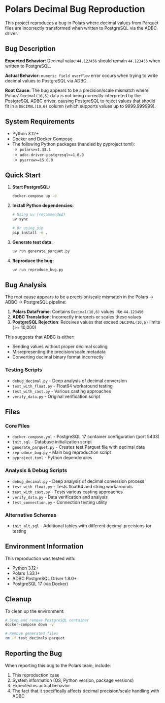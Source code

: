 # Polars Decimal Bug Reproduction

This project reproduces a bug in Polars where decimal values from Parquet files are incorrectly transformed when written to PostgreSQL via the ADBC driver.

## Bug Description

**Expected Behavior:** Decimal value `44.123456` should remain `44.123456` when written to PostgreSQL.

**Actual Behavior:** `numeric field overflow` error occurs when trying to write decimal values to PostgreSQL via ADBC.

**Root Cause:** The bug appears to be a precision/scale mismatch where Polars' `Decimal(10,6)` data is not being correctly interpreted by the PostgreSQL ADBC driver, causing PostgreSQL to reject values that should fit in a `DECIMAL(10,6)` column (which supports values up to 9999.999999).

## System Requirements

- Python 3.12+
- Docker and Docker Compose
- The following Python packages (handled by pyproject.toml):
  - `polars>=1.33.1`
  - `adbc-driver-postgresql>=1.8.0`
  - `pyarrow>=15.0.0`

## Quick Start

1. **Start PostgreSQL:**
   ```bash
   docker-compose up -d
   ```

2. **Install Python dependencies:**
   ```bash
   # Using uv (recommended)
   uv sync

   # Or using pip
   pip install -e .
   ```

3. **Generate test data:**
   ```bash
   uv run generate_parquet.py
   ```

4. **Reproduce the bug:**
   ```bash
   uv run reproduce_bug.py
   ```

## Bug Analysis

The root cause appears to be a precision/scale mismatch in the Polars → ADBC → PostgreSQL pipeline:

1. **Polars DataFrame**: Contains `Decimal(10,6)` values like `44.123456`
2. **ADBC Translation**: Incorrectly interprets or scales these values
3. **PostgreSQL Rejection**: Receives values that exceed `DECIMAL(10,6)` limits (>= 10,000)

This suggests that ADBC is either:
- Sending values without proper decimal scaling
- Misrepresenting the precision/scale metadata
- Converting decimal binary format incorrectly

### Testing Scripts

- `debug_decimal.py` - Deep analysis of decimal conversion
- `test_with_float.py` - Float64 workaround testing
- `test_with_cast.py` - Various casting approaches
- `verify_data.py` - Original verification script

## Files

### Core Files
- `docker-compose.yml` - PostgreSQL 17 container configuration (port 5433)
- `init.sql` - Database initialization script
- `generate_parquet.py` - Creates test Parquet file with decimal data
- `reproduce_bug.py` - Main bug reproduction script
- `pyproject.toml` - Python dependencies

### Analysis & Debug Scripts
- `debug_decimal.py` - Deep analysis of decimal conversion process
- `test_with_float.py` - Tests float64 and string workarounds
- `test_with_cast.py` - Tests various casting approaches
- `verify_data.py` - Data verification and analysis
- `test_connection.py` - Connection testing utility

### Alternative Schemas
- `init_alt.sql` - Additional tables with different decimal precisions for testing

## Environment Information

This reproduction was tested with:
- Python 3.12+
- Polars 1.33.1+
- ADBC PostgreSQL Driver 1.8.0+
- PostgreSQL 17 (via Docker)

## Cleanup

To clean up the environment:

```bash
# Stop and remove PostgreSQL container
docker-compose down -v

# Remove generated files
rm -f test_decimals.parquet
```

## Reporting the Bug

When reporting this bug to the Polars team, include:

1. This reproduction case
2. System information (OS, Python version, package versions)
3. Expected vs actual behavior
4. The fact that it specifically affects decimal precision/scale handling with ADBC
